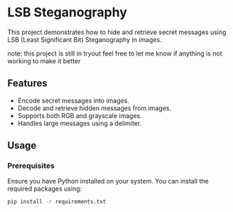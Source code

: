 # LSB Steganography

This project demonstrates how to hide and retrieve secret messages using LSB (Least Significant Bit) Steganography in images.

note: this project is still in tryout feel free to let me know if anything is not working to make it better

## Features
- Encode secret messages into images.
- Decode and retrieve hidden messages from images.
- Supports both RGB and grayscale images.
- Handles large messages using a delimiter.

## Usage

### Prerequisites
Ensure you have Python installed on your system. You can install the required packages using:
```bash
pip install -r requirements.txt

